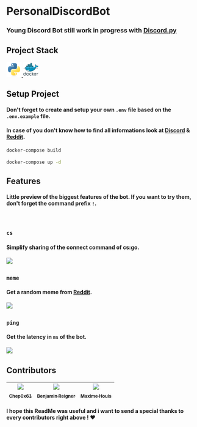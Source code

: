 # PersonalDiscordBot

### Young Discord Bot still work in progress with [Discord.py](https://discordpy.readthedocs.io/en/stable/)

## Project Stack

<a href="https://www.python.org" target="_blank" rel="noreferrer"> <img src="https://raw.githubusercontent.com/devicons/devicon/master/icons/python/python-original.svg" alt="python" width="40" height="40"/> </a>
<a href="https://www.docker.com/" target="_blank" rel="noreferrer"> <img src="https://raw.githubusercontent.com/devicons/devicon/master/icons/docker/docker-original-wordmark.svg" alt="docker" width="40" height="40"/> </a>

## Setup Project

#### Don't forget to create and setup your own `.env` file based on the `.env.example` file.

#### In case of you don't know how to find all informations look at [Discord](https://discord.com/developers/applications) & [Reddit](https://www.reddit.com/prefs/apps/).

```bash
docker-compose build
```

```bash
docker-compose up -d
```

## Features
#### Little preview of the biggest features of the bot. If you want to try them, don't forget the command prefix `!`.

<br/>

### `cs`
#### Simplify sharing of the connect command of cs:go.
![](https://github.com/Chep0x61/PersonalDiscordBot/blob/main/.github/assets/cs.gif?raw=true)

### `meme`
#### Get a random meme from [Reddit](https://www.reddit.com).
![](https://github.com/Chep0x61/PersonalDiscordBot/blob/main/.github/assets/meme.gif?raw=true)

### `ping`
#### Get the latency in `ms` of the bot.
![](https://github.com/Chep0x61/PersonalDiscordBot/blob/main/.github/assets/ping.gif?raw=true)

## Contributors

| [<img src="https://github.com/Chep0x61.png?size=85" width=85><br><sub>Chep0x61</sub>](https://github.com/Chep0x61) | [<img src="https://github.com/Breigner01.png?size=85"/><br/><sub>Benjamin Reigner</sub>](https://github.com/Breigner01) | [<img src="https://github.com/MaximeHouis.png?size=85"/><br/><sub>Maxime Houis</sub>](https://github.com/MaximeHouis) |
|:------------------------------------------------------------------------------------------------------------------:|:-----------------------------------------------------------------------------------------------------------------------:|:---------------------------------------------------------------------------------------------------------------------:|

#### I hope this ReadMe was useful and i want to send a special thanks to every contributors right above ! :heart:
